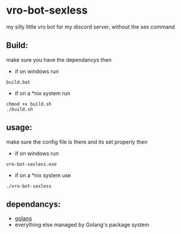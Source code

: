 # vro-bot-sexless
my silly little vro bot for my discord server, without the sex command
## Build:
make sure you have the dependancys then
 - if on windows run
```
build.bat
```
 - if on a *nix system run
```
chmod +x build.sh
./build.sh
```
## usage:
make sure the config file is there and its set properly then
- if on windows run 
```
vro-bot-sexless.exe
```
- if on a *nix system use
```
./vro-bot-sexless
```
## dependancys:
  - [golang](https://go.dev/dl/)
  - everything else managed by Golang's package system 
